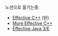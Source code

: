 
노션으로 옮기는중.

- [Effective C++](./book/effective_cpp) (완)
- [More Effective C++](./book/more_effective_cpp)
- [Effective Java 3/E](./book/effective_java)
